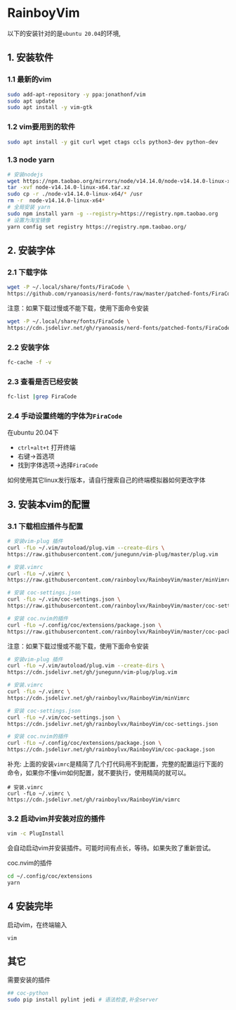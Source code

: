 # RainboyVim

以下的安装针对的是`ubuntu 20.04`的环境,

## 1. 安装软件

### 1.1 最新的vim

```bash
sudo add-apt-repository -y ppa:jonathonf/vim
sudo apt update
sudo apt install -y vim-gtk
```

### 1.2 vim要用到的软件

```bash
sudo apt install -y git curl wget ctags ccls python3-dev python-dev
```

### 1.3 node yarn

```bash
# 安装nodejs
wget https://npm.taobao.org/mirrors/node/v14.14.0/node-v14.14.0-linux-x64.tar.xz
tar -xvf node-v14.14.0-linux-x64.tar.xz
sudo cp -r ./node-v14.14.0-linux-x64/* /usr
rm -r  node-v14.14.0-linux-x64*
# 全局安装 yarn
sudo npm install yarn -g --registry=https://registry.npm.taobao.org
# 设置为淘宝镜像
yarn config set registry https://registry.npm.taobao.org/
```

## 2. 安装字体

### 2.1 下载字体
```bash
wget -P ~/.local/share/fonts/FiraCode \
https://github.com/ryanoasis/nerd-fonts/raw/master/patched-fonts/FiraCode/Regular/complete/Fira%20Code%20Regular%20Nerd%20Font%20Complete%20Mono%20Windows%20Compatible.ttf
```

注意：如果下载过慢或不能下载，使用下面命令安装

```bash
wget -P ~/.local/share/fonts/FiraCode \
https://cdn.jsdelivr.net/gh/ryanoasis/nerd-fonts/patched-fonts/FiraCode/Regular/complete/Fira%20Code%20Regular%20Nerd%20Font%20Complete%20Mono%20Windows%20Compatible.ttf
```


### 2.2 安装字体

```bash
fc-cache -f -v
```

### 2.3 查看是否已经安装

```bash
fc-list |grep FiraCode
```

### 2.4 手动设置终端的字体为`FiraCode`

在ubuntu 20.04下

 - `ctrl+alt+t` 打开终端
 - 右键->首选项
 - 找到字体选项->选择`FiraCode`

如何使用其它linux发行版本，请自行搜索自己的终端模拟器如何更改字体

## 3. 安装本vim的配置

### 3.1 下载相应插件与配置

```bash
# 安装vim-plug 插件
curl -fLo ~/.vim/autoload/plug.vim --create-dirs \
https://raw.githubusercontent.com/junegunn/vim-plug/master/plug.vim

# 安装.vimrc
curl -fLo ~/.vimrc \
https://raw.githubusercontent.com/rainboylvx/RainboyVim/master/minVimrc

# 安装 coc-settings.json
curl -fLo ~/.vim/coc-settings.json \
https://raw.githubusercontent.com/rainboylvx/RainboyVim/master/coc-settings.json

# 安装 coc.nvim的插件
curl -fLo ~/.config/coc/extensions/package.json \
https://raw.githubusercontent.com/rainboylvx/RainboyVim/master/coc-package.json
```

注意：如果下载过慢或不能下载，使用下面命令安装

```bash
# 安装vim-plug 插件
curl -fLo ~/.vim/autoload/plug.vim --create-dirs \
https://cdn.jsdelivr.net/gh/junegunn/vim-plug/plug.vim

# 安装.vimrc
curl -fLo ~/.vimrc \
https://cdn.jsdelivr.net/gh/rainboylvx/RainboyVim/minVimrc

# 安装 coc-settings.json
curl -fLo ~/.vim/coc-settings.json \
https://cdn.jsdelivr.net/gh/rainboylvx/RainboyVim/coc-settings.json

# 安装 coc.nvim的插件
curl -fLo ~/.config/coc/extensions/package.json \
https://cdn.jsdelivr.net/gh/rainboylvx/RainboyVim/coc-package.json
```

补充: 上面的安装`vimrc`是精简了几个打代码用不到配置，完整的配置运行下面的命令，如果你不懂vim如何配置，就不要执行，使用精简的就可以。

```
# 安装.vimrc
curl -fLo ~/.vimrc \
https://cdn.jsdelivr.net/gh/rainboylvx/RainboyVim/vimrc
```

### 3.2 启动vim并安装对应的插件

```bash
vim -c PlugInstall
```
会自动启动vim并安装插件。可能时间有点长，等待。如果失败了重新尝试。

coc.nvim的插件

```bash
cd ~/.config/coc/extensions
yarn
```

## 4 安装完毕

启动vim，在终端输入

```
vim
```

## 其它

需要安装的插件

```bash
## coc-python
sudo pip install pylint jedi # 语法检查,补全server
```


